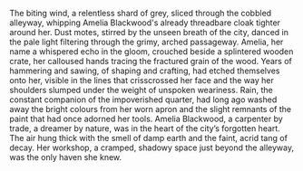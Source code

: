The biting wind, a relentless shard of grey, sliced through the cobbled alleyway, whipping Amelia Blackwood's already threadbare cloak tighter around her.  Dust motes, stirred by the unseen breath of the city, danced in the pale light filtering through the grimy, arched passageway.  Amelia, her name a whispered echo in the gloom, crouched beside a splintered wooden crate, her calloused hands tracing the fractured grain of the wood.  Years of hammering and sawing, of shaping and crafting, had etched themselves onto her, visible in the lines that crisscrossed her face and the way her shoulders slumped under the weight of unspoken weariness.  Rain, the constant companion of the impoverished quarter, had long ago washed away the bright colours from her worn apron and the slight remnants of the paint that had once adorned her tools.  Amelia Blackwood, a carpenter by trade, a dreamer by nature, was in the heart of the city’s forgotten heart.  The air hung thick with the smell of damp earth and the faint, acrid tang of decay.  Her workshop, a cramped, shadowy space just beyond the alleyway, was the only haven she knew.
